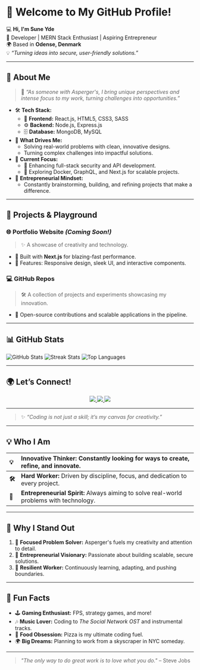 # 👋 Welcome to My GitHub Profile!  

💻 **Hi, I'm Sune Yde**  
🌟 Developer | MERN Stack Enthusiast | Aspiring Entrepreneur  
🌍 Based in **Odense, Denmark**  
💡 _“Turning ideas into secure, user-friendly solutions.”_  

---

## 🚀 **About Me**

> 🌱 _“As someone with Asperger's, I bring unique perspectives and intense focus to my work, turning challenges into opportunities.”_

- 🛠 **Tech Stack:**  
  - 🎨 **Frontend:** React.js, HTML5, CSS3, SASS  
  - ⚙️ **Backend:** Node.js, Express.js  
  - 🗄️ **Database:** MongoDB, MySQL  
- 🧠 **What Drives Me:**  
  - Solving real-world problems with clean, innovative designs.  
  - Turning complex challenges into impactful solutions.  
- 🌟 **Current Focus:**  
  - 🔐 Enhancing full-stack security and API development.  
  - 🚀 Exploring Docker, GraphQL, and Next.js for scalable projects.  
- 🎯 **Entrepreneurial Mindset:**  
  - Constantly brainstorming, building, and refining projects that make a difference.

---

## 🎉 **Projects & Playground**

### 🌐 Portfolio Website *(Coming Soon!)*  
> ✨ A showcase of creativity and technology.  
- 🚀 Built with **Next.js** for blazing-fast performance.  
- 🎨 Features: Responsive design, sleek UI, and interactive components.  

### 💻 GitHub Repos  
> 🛠 A collection of projects and experiments showcasing my innovation.  
- 🔧 Open-source contributions and scalable applications in the pipeline.  

---

## 📊 **GitHub Stats**

<p>
  <img src="https://github-readme-stats.vercel.app/api?username=SuneYde&show_icons=true&theme=radical" alt="GitHub Stats" />
  <img src="https://github-readme-streak-stats.herokuapp.com/?user=SuneYde&theme=radical" alt="Streak Stats" />
  <img src="https://github-readme-stats.vercel.app/api/top-langs/?username=SuneYde&layout=compact&theme=radical" alt="Top Languages" />
</p>

---

## 🌍 **Let’s Connect!**

<p align="center">
  <a href="https://x.com/SynXDevelopment" target="_blank">
    <img src="https://img.shields.io/badge/Twitter-1DA1F2?style=for-the-badge&logo=twitter&logoColor=white" />
  </a>
  <a href="https://github.com/SuneYde" target="_blank">
    <img src="https://img.shields.io/badge/GitHub-181717?style=for-the-badge&logo=github&logoColor=white" />
  </a>
  <a href="mailto:sunydework@proton.me" target="_blank">
    <img src="https://img.shields.io/badge/Email-D14836?style=for-the-badge&logo=gmail&logoColor=white" />
  </a>
</p>

---

> ✨ _“Coding is not just a skill; it’s my canvas for creativity.”_  

---

## 💡 **Who I Am**

| **💡** | **Innovative Thinker:** Constantly looking for ways to create, refine, and innovate. |
|:-------|:-------------------------------------------------------------------------------|
| **🛠️** | **Hard Worker:** Driven by discipline, focus, and dedication to every project.  |
| **🌟** | **Entrepreneurial Spirit:** Always aiming to solve real-world problems with technology. |

---

## 🌟 **Why I Stand Out**

1. 🧠 **Focused Problem Solver:** Asperger's fuels my creativity and attention to detail.  
2. 🚀 **Entrepreneurial Visionary:** Passionate about building scalable, secure solutions.  
3. 💼 **Resilient Worker:** Continuously learning, adapting, and pushing boundaries.  

---

## 🎨 **Fun Facts**

- 🕹️ **Gaming Enthusiast:** FPS, strategy games, and more!  
- 🎶 **Music Lover:** Coding to _The Social Network OST_ and instrumental tracks.  
- 🍕 **Food Obsession:** Pizza is my ultimate coding fuel.  
- 🌍 **Big Dreams:** Planning to work from a skyscraper in NYC someday.

---

> _"The only way to do great work is to love what you do."_ – Steve Jobs  
